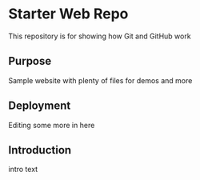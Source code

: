 # Starter Web Repo

This repository is for showing how Git and GitHub work

## Purpose

Sample website with plenty of files for demos and more

## Deployment

Editing some more in here 

## Introduction

intro text
